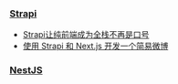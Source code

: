 ### [Strapi](https://www.strapi.cn)
- [Strapi让纯前端成为全栈不再是口号](https://juejin.cn/post/7340152660224819212?searchId=20240422101218E113BAC0771EE2AAB300)
- [使用 Strapi 和 Next.js 开发一个简易微博](https://juejin.cn/post/7145269546465624078)


### [NestJS](https://nestjs.com)
